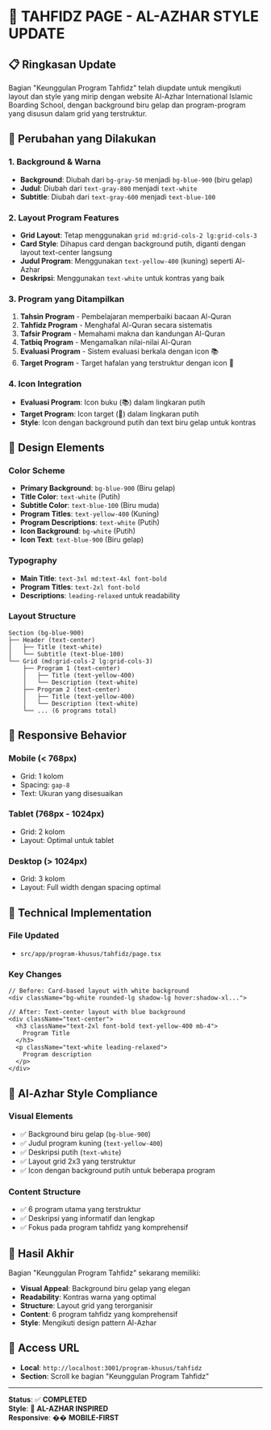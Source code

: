 # 🎨 **TAHFIDZ PAGE - AL-AZHAR STYLE UPDATE**

## 📋 **Ringkasan Update**

Bagian "Keunggulan Program Tahfidz" telah diupdate untuk mengikuti layout dan style yang mirip dengan website Al-Azhar International Islamic Boarding School, dengan background biru gelap dan program-program yang disusun dalam grid yang terstruktur.

## 🎯 **Perubahan yang Dilakukan**

### **1. Background & Warna**
- **Background**: Diubah dari `bg-gray-50` menjadi `bg-blue-900` (biru gelap)
- **Judul**: Diubah dari `text-gray-800` menjadi `text-white`
- **Subtitle**: Diubah dari `text-gray-600` menjadi `text-blue-100`

### **2. Layout Program Features**
- **Grid Layout**: Tetap menggunakan `grid md:grid-cols-2 lg:grid-cols-3`
- **Card Style**: Dihapus card dengan background putih, diganti dengan layout text-center langsung
- **Judul Program**: Menggunakan `text-yellow-400` (kuning) seperti Al-Azhar
- **Deskripsi**: Menggunakan `text-white` untuk kontras yang baik

### **3. Program yang Ditampilkan**
1. **Tahsin Program** - Pembelajaran memperbaiki bacaan Al-Quran
2. **Tahfidz Program** - Menghafal Al-Quran secara sistematis
3. **Tafsir Program** - Memahami makna dan kandungan Al-Quran
4. **Tatbiq Program** - Mengamalkan nilai-nilai Al-Quran
5. **Evaluasi Program** - Sistem evaluasi berkala dengan icon 📚
6. **Target Program** - Target hafalan yang terstruktur dengan icon 🎯

### **4. Icon Integration**
- **Evaluasi Program**: Icon buku (📚) dalam lingkaran putih
- **Target Program**: Icon target (🎯) dalam lingkaran putih
- **Style**: Icon dengan background putih dan text biru gelap untuk kontras

## 🎨 **Design Elements**

### **Color Scheme**
- **Primary Background**: `bg-blue-900` (Biru gelap)
- **Title Color**: `text-white` (Putih)
- **Subtitle Color**: `text-blue-100` (Biru muda)
- **Program Titles**: `text-yellow-400` (Kuning)
- **Program Descriptions**: `text-white` (Putih)
- **Icon Background**: `bg-white` (Putih)
- **Icon Text**: `text-blue-900` (Biru gelap)

### **Typography**
- **Main Title**: `text-3xl md:text-4xl font-bold`
- **Program Titles**: `text-2xl font-bold`
- **Descriptions**: `leading-relaxed` untuk readability

### **Layout Structure**
```
Section (bg-blue-900)
├── Header (text-center)
│   ├── Title (text-white)
│   └── Subtitle (text-blue-100)
└── Grid (md:grid-cols-2 lg:grid-cols-3)
    ├── Program 1 (text-center)
    │   ├── Title (text-yellow-400)
    │   └── Description (text-white)
    ├── Program 2 (text-center)
    │   ├── Title (text-yellow-400)
    │   └── Description (text-white)
    └── ... (6 programs total)
```

## 📱 **Responsive Behavior**

### **Mobile (< 768px)**
- Grid: 1 kolom
- Spacing: `gap-8`
- Text: Ukuran yang disesuaikan

### **Tablet (768px - 1024px)**
- Grid: 2 kolom
- Layout: Optimal untuk tablet

### **Desktop (> 1024px)**
- Grid: 3 kolom
- Layout: Full width dengan spacing optimal

## 🔧 **Technical Implementation**

### **File Updated**
- `src/app/program-khusus/tahfidz/page.tsx`

### **Key Changes**
```tsx
// Before: Card-based layout with white background
<div className="bg-white rounded-lg shadow-lg hover:shadow-xl...">

// After: Text-center layout with blue background
<div className="text-center">
  <h3 className="text-2xl font-bold text-yellow-400 mb-4">
    Program Title
  </h3>
  <p className="text-white leading-relaxed">
    Program description
  </p>
</div>
```

## 🎯 **Al-Azhar Style Compliance**

### **Visual Elements**
- ✅ Background biru gelap (`bg-blue-900`)
- ✅ Judul program kuning (`text-yellow-400`)
- ✅ Deskripsi putih (`text-white`)
- ✅ Layout grid 2x3 yang terstruktur
- ✅ Icon dengan background putih untuk beberapa program

### **Content Structure**
- ✅ 6 program utama yang terstruktur
- ✅ Deskripsi yang informatif dan lengkap
- ✅ Fokus pada program tahfidz yang komprehensif

## 🚀 **Hasil Akhir**

Bagian "Keunggulan Program Tahfidz" sekarang memiliki:
- **Visual Appeal**: Background biru gelap yang elegan
- **Readability**: Kontras warna yang optimal
- **Structure**: Layout grid yang terorganisir
- **Content**: 6 program tahfidz yang komprehensif
- **Style**: Mengikuti design pattern Al-Azhar

## 📍 **Access URL**
- **Local**: `http://localhost:3001/program-khusus/tahfidz`
- **Section**: Scroll ke bagian "Keunggulan Program Tahfidz"

---

**Status**: ✅ **COMPLETED**  
**Style**: 🎨 **AL-AZHAR INSPIRED**  
**Responsive**: �� **MOBILE-FIRST** 